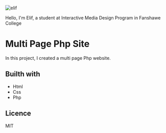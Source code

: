 ![elif](https://user-images.githubusercontent.com/77562114/151682684-f920ac33-501b-4491-8f8f-2978440e03ff.png)
  <p> Hello, I'm Elif, a student at Interactive Media Design Program in Fanshawe College</p>

# Multi Page Php Site
In this project, I created a multi page Php website.

## Builth with
- Html
- Css
- Php

## Licence
MIT
